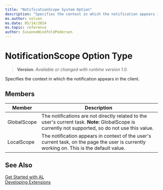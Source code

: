 ```yaml
---
title: "NotificationScope System Option"
description: "Specifies the context in which the notification appears in the client."
ms.author: solsen
ms.date: 05/14/2024
ms.topic: reference
author: SusanneWindfeldPedersen
---
```

[//]: # (START>DO_NOT_EDIT)
[//]: # (IMPORTANT:Do not edit any of the content between here and the END>DO_NOT_EDIT.)
[//]: # (Any modifications should be made in the .xml files in the ModernDev repo.)
# NotificationScope Option Type
> **Version**: _Available or changed with runtime version 1.0._

Specifies the context in which the notification appears in the client.

## Members
|  Member  |  Description  |
|----------------|---------------|
|GlobalScope|The notifications are not directly related to the user's current task. **Note:** GlobalScope is currently not supported, so do not use this value.|
|LocalScope|The notification appears in context of the user's current task, on the page the user is currently working on. This is the default value.|

[//]: # (IMPORTANT: END>DO_NOT_EDIT)
## See Also  
[Get Started with AL](../../devenv-get-started.md)  
[Developing Extensions](../../devenv-dev-overview.md)  